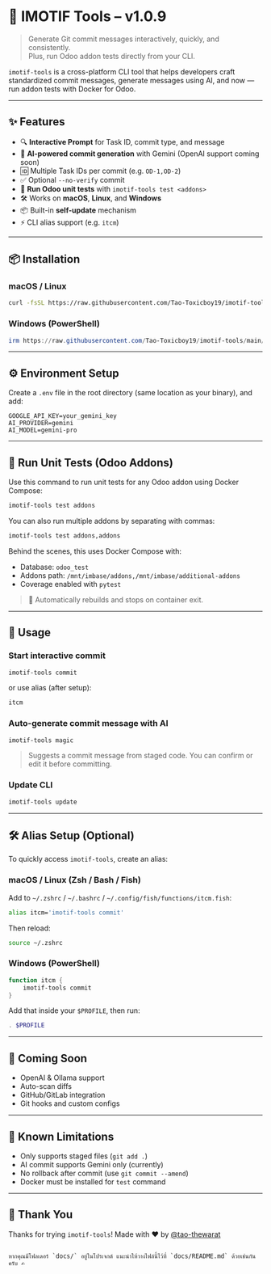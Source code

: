 # 🚀 IMOTIF Tools – v1.0.9

> Generate Git commit messages interactively, quickly, and consistently.  
> Plus, run Odoo addon tests directly from your CLI.

`imotif-tools` is a cross-platform CLI tool that helps developers craft standardized commit messages, generate messages using AI, and now — run addon tests with Docker for Odoo.

---

## ✨ Features

- 🔍 **Interactive Prompt** for Task ID, commit type, and message
- 🧠 **AI-powered commit generation** with Gemini (OpenAI support coming soon)
- 🆔 Multiple Task IDs per commit (e.g. `OD-1,OD-2`)
- ✅ Optional `--no-verify` commit
- 🧪 **Run Odoo unit tests** with `imotif-tools test <addons>`
- 🛠️ Works on **macOS**, **Linux**, and **Windows**
- 📦 Built-in **self-update** mechanism
- ⚡ CLI alias support (e.g. `itcm`)

---

## 📦 Installation

### macOS / Linux

```bash
curl -fsSL https://raw.githubusercontent.com/Tao-Toxicboy19/imotif-tools/main/install.sh | bash
````

### Windows (PowerShell)

```powershell
irm https://raw.githubusercontent.com/Tao-Toxicboy19/imotif-tools/main/install.ps1 | iex
```

---

## ⚙️ Environment Setup

Create a `.env` file in the root directory (same location as your binary), and add:

```
GOOGLE_API_KEY=your_gemini_key
AI_PROVIDER=gemini
AI_MODEL=gemini-pro
```

---

## 🧪 Run Unit Tests (Odoo Addons)

Use this command to run unit tests for any Odoo addon using Docker Compose:

```bash
imotif-tools test addons
```

You can also run multiple addons by separating with commas:

```bash
imotif-tools test addons,addons
```

Behind the scenes, this uses Docker Compose with:

* Database: `odoo_test`
* Addons path: `/mnt/imbase/addons,/mnt/imbase/additional-addons`
* Coverage enabled with `pytest`

> 🔁 Automatically rebuilds and stops on container exit.

---

## 🚀 Usage

### Start interactive commit

```bash
imotif-tools commit
```

or use alias (after setup):

```bash
itcm
```

### Auto-generate commit message with AI

```bash
imotif-tools magic
```

> Suggests a commit message from staged code. You can confirm or edit it before committing.

### Update CLI

```bash
imotif-tools update
```

---

## 🛠️ Alias Setup (Optional)

To quickly access `imotif-tools`, create an alias:

### macOS / Linux (Zsh / Bash / Fish)

Add to `~/.zshrc` / `~/.bashrc` / `~/.config/fish/functions/itcm.fish`:

```bash
alias itcm='imotif-tools commit'
```

Then reload:

```bash
source ~/.zshrc
```

### Windows (PowerShell)

```powershell
function itcm {
    imotif-tools commit
}
```

Add that inside your `$PROFILE`, then run:

```powershell
. $PROFILE
```

---

## 🧠 Coming Soon

* OpenAI & Ollama support
* Auto-scan diffs
* GitHub/GitLab integration
* Git hooks and custom configs

---

## 🧪 Known Limitations

* Only supports staged files (`git add .`)
* AI commit supports Gemini only (currently)
* No rollback after commit (use `git commit --amend`)
* Docker must be installed for `test` command

---

## 🙏 Thank You

Thanks for trying `imotif-tools`!
Made with ❤️ by [@tao-thewarat](https://github.com/tao-thewarat)

```

หากคุณมีโฟลเดอร์ `docs/` อยู่ในโปรเจกต์ แนะนำให้วางไฟล์นี้ไว้ที่ `docs/README.md` ด้วยเช่นกันครับ ✍️
```

